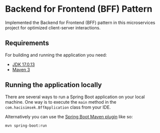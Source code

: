 # Backend for Frontend (BFF) Pattern

Implemented the Backend for Frontend (BFF) pattern in this microservices project for optimized client-server interactions.

## Requirements

For building and running the application you need:

- [JDK 17.0.13](https://www.oracle.com/java/technologies/downloads/#java17)
- [Maven 3](https://maven.apache.org)

## Running the application locally

There are several ways to run a Spring Boot application on your local machine. One way is to execute the `main` method in the `com.hacisimsek.BffApplication` class from your IDE.

Alternatively you can use the [Spring Boot Maven plugin](https://docs.spring.io/spring-boot/docs/current/reference/html/build-tool-plugins-maven-plugin.html) like so:

```shell
mvn spring-boot:run
```
